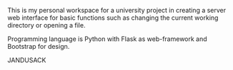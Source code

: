 This is my personal workspace for a university project in creating a server web interface for basic functions such as changing the current working directory or opening a file.

Programming language is Python with Flask as web-framework and Bootstrap for design.


JANDUSACK
